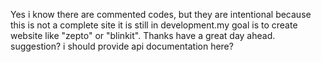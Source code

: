 Yes i know there are commented codes, but they are intentional because this is not a complete site it is still in development.my goal is to create website like "zepto" or "blinkit".
Thanks have a great day ahead.
suggestion? i should provide api documentation here?
